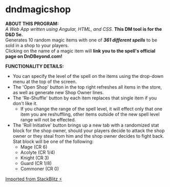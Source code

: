 # dndmagicshop
  
**ABOUT THIS PROGRAM:**  
_A Web App written using Angular, HTML, and CSS._
**This DM tool is for the D&D 5e.**  
Generates 10 random magic items with one of _**361 different spells**_ to be sold in a shop to your players.  
Clicking on the name of a magic item will **link you to the spell's official page on DnDBeyond.com!**  
  
**FUNCTIONALITY DETAILS:**  
+ You can specify the level of the spell on the items using the drop-down menu at the top of the screen.  
+ The 'Open Shop' button in the top right refreshes all items in the store, as well as generate new Shop Owner lines.  
+ The 'Re-Shuffle' button by each item replaces that single item if you don't like it.  
    - If you change the range of the spell level, it will effect only that one item you are reshuffling, other items outside of the new spell level range will not be effected.  
+ The 'Roll Initiative' button brings up a new tab with a randomized stat block for the shop owner, should your players decide to attack the shop owner or they steal from him and the shop owner decides to fight back. Stat block will be one of the following:  
    - Mage (CR 6)  
    - Acolyte (CR 1/4)  
    - Knight (CR 3)  
    - Guard (CR 1/8)  
    - Commoner (CR 0)
  
  
[Imported from StackBlitz ⚡️](https://dndmagicshop.stackblitz.io)
